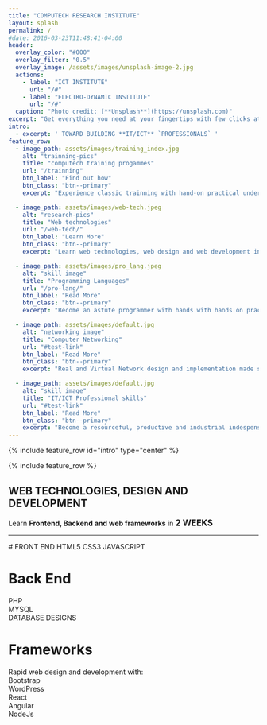 ```yaml
---
title: "COMPUTECH RESEARCH INSTITUTE"
layout: splash
permalink: /
#date: 2016-03-23T11:48:41-04:00
header:
  overlay_color: "#000"
  overlay_filter: "0.5"
  overlay_image: /assets/images/unsplash-image-2.jpg
  actions:
    - label: "ICT INSTITUTE"
      url: "/#"
    - label: "ELECTRO-DYNAMIC INSTITUTE"
      url: "/#"
  caption: "Photo credit: [**Unsplash**](https://unsplash.com)"
excerpt: "Get everything you need at your fingertips with few clicks at your convience with the least possible price"
intro: 
  - excerpt: ' TOWARD BUILDING **IT/ICT** `PROFESSIONALS` '
feature_row:
  - image_path: assets/images/training_index.jpg
    alt: "trainning-pics"
    title: "computech training progammes"
    url: "/trainning"
    btn_label: "Find out how"
    btn_class: "btn--primary"
    excerpt: "Experience classic trainning with hand-on practical under conducive trainning environment"

  - image_path: assets/images/web-tech.jpeg
    alt: "research-pics"
    title: "Web technologies"
    url: "/web-tech/"
    btn_label: "Learn More"
    btn_class: "btn--primary"
    excerpt: "Learn web technologies, web design and web development in **two weeks**"

  - image_path: assets/images/pro_lang.jpeg
    alt: "skill image"
    title: "Programming Languages"
    url: "/pro-lang/"
    btn_label: "Read More"
    btn_class: "btn--primary"
    excerpt: "Become an astute programmer with hands with hands on practical with experience tutors."

  - image_path: assets/images/default.jpg
    alt: "networking image"
    title: "Computer Networking"
    url: "#test-link"
    btn_label: "Read More"
    btn_class: "btn--primary"
    excerpt: "Real and Virtual Network design and implementation made simple and practical"

  - image_path: assets/images/default.jpg
    alt: "skill image"
    title: "IT/ICT Professional skills"
    url: "#test-link"
    btn_label: "Read More"
    btn_class: "btn--primary"
    excerpt: "Become a resourceful, productive and industrial indespensible IT/ICT Pro within the shortest possible time"
---
```


{% include feature_row id="intro" type="center" %}

{% include feature_row %}


## WEB TECHNOLOGIES, DESIGN AND DEVELOPMENT

Learn **Frontend, Backend and web frameworks** in <span style="font-size:larger;">**2 WEEKS**</span>
<hr/>
# FRONT END
HTML5  
CSS3  
JAVASCRIPT

# Back End
PHP  
MYSQL  
DATABASE DESIGNS  

# Frameworks
Rapid web design and development with:  
Bootstrap  
WordPress  
React  
Angular  
NodeJs  


